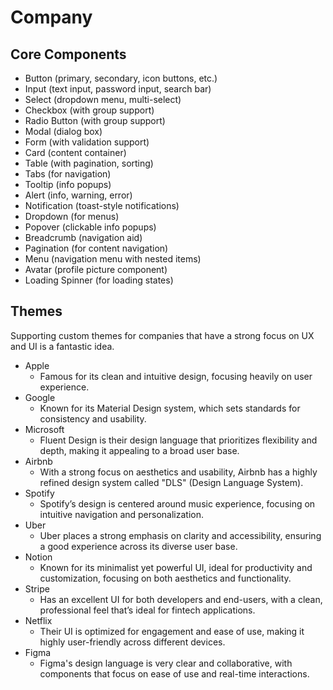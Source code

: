 # Company

## Core Components

- Button (primary, secondary, icon buttons, etc.)
- Input (text input, password input, search bar)
- Select (dropdown menu, multi-select)
- Checkbox (with group support)
- Radio Button (with group support)
- Modal (dialog box)
- Form (with validation support)
- Card (content container)
- Table (with pagination, sorting)
- Tabs (for navigation)
- Tooltip (info popups)
- Alert (info, warning, error)
- Notification (toast-style notifications)
- Dropdown (for menus)
- Popover (clickable info popups)
- Breadcrumb (navigation aid)
- Pagination (for content navigation)
- Menu (navigation menu with nested items)
- Avatar (profile picture component)
- Loading Spinner (for loading states)

## Themes

Supporting custom themes for companies that have a strong focus on UX and UI is a fantastic idea.

- Apple
  - Famous for its clean and intuitive design, focusing heavily on user experience.
- Google
  - Known for its Material Design system, which sets standards for consistency and usability.
- Microsoft
  - Fluent Design is their design language that prioritizes flexibility and depth, making it appealing to a broad user base.
- Airbnb
  - With a strong focus on aesthetics and usability, Airbnb has a highly refined design system called "DLS" (Design Language System).
- Spotify
  - Spotify’s design is centered around music experience, focusing on intuitive navigation and personalization.
- Uber
  - Uber places a strong emphasis on clarity and accessibility, ensuring a good experience across its diverse user base.
- Notion
  - Known for its minimalist yet powerful UI, ideal for productivity and customization, focusing on both aesthetics and functionality.
- Stripe
  - Has an excellent UI for both developers and end-users, with a clean, professional feel that’s ideal for fintech applications.
- Netflix
  - Their UI is optimized for engagement and ease of use, making it highly user-friendly across different devices.
- Figma
  - Figma's design language is very clear and collaborative, with components that focus on ease of use and real-time interactions.
